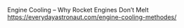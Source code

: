 Engine Cooling – Why Rocket Engines Don’t Melt  
https://everydayastronaut.com/engine-cooling-methodes/

